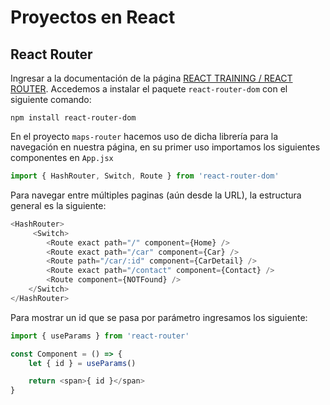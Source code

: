 # Proyectos en React

## React Router

Ingresar a la documentación de la página [REACT TRAINING / REACT ROUTER](https://reactrouter.com/web/guides/quick-start). Accedemos a instalar el paquete `react-router-dom` con el siguiente comando:

`npm install react-router-dom`

En el proyecto `maps-router` hacemos uso de dicha librería para la navegación en nuestra página, en su primer uso importamos los siguientes componentes en `App.jsx`

```js
import { HashRouter, Switch, Route } from 'react-router-dom'
```

Para navegar entre múltiples paginas (aún desde la URL), la estructura general es la siguiente:

```js
<HashRouter>
     <Switch>
        <Route exact path="/" component={Home} />
        <Route exact path="/car" component={Car} />
        <Route path="/car/:id" component={CarDetail} />
        <Route exact path="/contact" component={Contact} />
        <Route component={NOTFound} />
    </Switch>
</HashRouter>
```

Para mostrar un id que se pasa por parámetro ingresamos los siguiente:

```js
import { useParams } from 'react-router'

const Component = () => {
    let { id } = useParams()

    return <span>{ id }</span>
}
```
